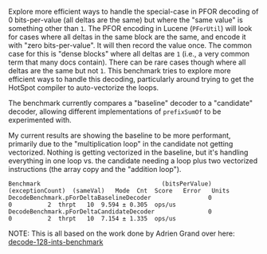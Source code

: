 Explore more efficient ways to handle the special-case in PFOR decoding of 0 bits-per-value (all deltas are the same) 
but where the "same value" is something other than `1`. The PFOR encoding in Lucene (`PForUtil`) will look for cases
where all deltas in the same block are the same, and encode it with "zero bits-per-value". It will then record the
value once. The common case for this is "dense blocks" where all deltas are `1` (i.e., a very common term that many
docs contain). There can be rare cases though where all deltas are the same but not  `1`. This benchmark tries to
explore more efficient ways to handle this decoding, particularly around trying to get the HotSpot compiler to
auto-vectorize the loops.

The benchmark currently compares a "baseline" decoder to a "candidate" decoder, allowing different implementations of
`prefixSumOf` to be experimented with.

My current results are showing the baseline to be more performant, primarily due to the "multiplication loop" in the
candidate not getting vectorized. Nothing is getting vectorized in the baseline, but it's handling everything in one
loop vs. the candidate needing a loop plus two vectorized instructions (the array copy and the "addition loop").

```
Benchmark                                  (bitsPerValue)  (exceptionCount)  (sameVal)   Mode  Cnt  Score   Error   Units
DecodeBenchmark.pForDeltaBaselineDecoder                0                 0          2  thrpt   10  9.594 ± 0.305  ops/us
DecodeBenchmark.pForDeltaCandidateDecoder               0                 0          2  thrpt   10  7.154 ± 1.335  ops/us
```

NOTE: This is all based on the work done by Adrien Grand over here: [decode-128-ints-benchmark](https://github.com/jpountz/decode-128-ints-benchmark)
